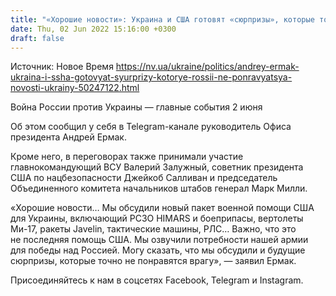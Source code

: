 ```yaml
---
title: "«Хорошие новости»: Украина и США готовят «сюрпризы», которые точно не понравятся РФ — Ермак"
date: Thu, 02 Jun 2022 15:16:00 +0300
draft: false
---
```

Источник: Новое Время https://nv.ua/ukraine/politics/andrey-ermak-ukraina-i-ssha-gotovyat-syurprizy-kotorye-rossii-ne-ponravyatsya-novosti-ukrainy-50247122.html


Война России против Украины — главные события 2 июня

Об этом сообщил у себя в Telegram-канале руководитель Офиса президента Андрей Ермак.

Кроме него, в переговорах также принимали участие главнокомандующий ВСУ Валерий Залужный, советник президента США по нацбезопасности Джейкоб Салливан и председатель Объединенного комитета начальников штабов генерал Марк Милли.

«Хорошие новости… Мы обсудили новый пакет военной помощи США для Украины, включающий РСЗО HIMARS и боеприпасы, вертолеты Ми-17, ракеты Javelin, тактические машины, РЛС… Важно, что это не последняя помощь США. Мы озвучили потребности нашей армии для победы над Россией. Могу сказать, что мы обсудили и будущие сюрпризы, которые точно не понравятся врагу», — заявил Ермак.

Присоединяйтесь к нам в соцсетях Facebook, Telegram и Instagram.
